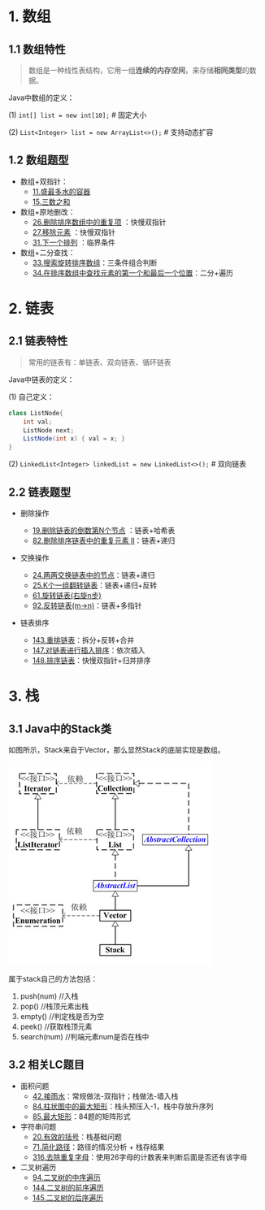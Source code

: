 
# 1. 数组
## 1.1 数组特性
>数组是一种线性表结构，它用一组**连续的内存空间**，来存储**相同类型**的数据。

Java中数组的定义：

(1) `int[] list = new int[10];` # 固定大小

(2) `List<Integer> list = new ArrayList<>();` # 支持动态扩容

## 1.2 数组题型
- 数组+双指针：
  - [11.盛最多水的容器](https://leetcode-cn.com/problems/container-with-most-water) 
  - [15.三数之和](https://leetcode-cn.com/problems/3sum) 
- 数组+原地删改：
  - [26.删除排序数组中的重复项](https://leetcode-cn.com/problems/remove-duplicates-from-sorted-array) ：快慢双指针
  - [27.移除元素](https://leetcode-cn.com/problems/remove-element) ：快慢双指针
  - [31.下一个排列](https://leetcode-cn.com/problems/next-permutation) ：临界条件
- 数组+二分查找：
  - [33.搜索旋转排序数组](https://leetcode-cn.com/problems/search-in-rotated-sorted-array/)：三条件组合判断
  - [34.在排序数组中查找元素的第一个和最后一个位置](https://leetcode-cn.com/problems/find-first-and-last-position-of-element-in-sorted-array/)：二分+遍历

# 2. 链表
## 2.1 链表特性
>常用的链表有：单链表、双向链表、循环链表

Java中链表的定义：

(1) 自己定义：
```java
class ListNode{
    int val;
    ListNode next;
    ListNode(int x) { val = x; }
}
```

(2) `LinkedList<Integer> linkedList = new LinkedList<>();` # 双向链表

## 2.2 链表题型
- 删除操作
  - [19.删除链表的倒数第N个节点](https://leetcode-cn.com/problems/remove-nth-node-from-end-of-list/) ：链表+哈希表
  - [82.删除排序链表中的重复元素 II](https://leetcode-cn.com/problems/remove-duplicates-from-sorted-list-ii/)：链表+递归

- 交换操作
  - [24.两两交换链表中的节点](https://leetcode-cn.com/problems/swap-nodes-in-pairs/description/)：链表+递归
  - [25.K个一组翻转链表](https://leetcode-cn.com/problems/reverse-nodes-in-k-group/description/)：链表+递归+反转
  - [61.旋转链表(右旋n步)](https://leetcode-cn.com/problems/rotate-list/description/)
  - [92.反转链表(m->n)](https://leetcode-cn.com/problems/reverse-linked-list-ii/description/])：链表+多指针

- 链表排序
    - [143.重排链表](https://leetcode-cn.com/problems/reorder-list/description/)：拆分+反转+合并
    - [147.对链表进行插入排序](https://leetcode-cn.com/problems/insertion-sort-list/description/)：依次插入
    - [148.排序链表](https://leetcode-cn.com/problems/sort-list/description/)：快慢双指针+归并排序

# 3. 栈
## 3.1 Java中的Stack类

如图所示，Stack来自于Vector，那么显然Stack的底层实现是数组。

![stack](./media/stack.png)

属于stack自己的方法包括：
 1. push(num) //入栈
 2. pop() //栈顶元素出栈
 3. empty() //判定栈是否为空
 4. peek() //获取栈顶元素
 5. search(num) //判端元素num是否在栈中

## 3.2 相关LC题目
- 面积问题
    - [42.接雨水](https://leetcode-cn.com/problems/trapping-rain-water/description/)：常规做法-双指针；栈做法-墙入栈
    - [84.柱状图中的最大矩形](https://leetcode-cn.com/problems/largest-rectangle-in-histogram/description/)：栈头预压入-1，栈中存放升序列
    - [85.最大矩形](https://leetcode-cn.com/problems/maximal-rectangle/description/)：84题的矩阵形式
- 字符串问题
    - [20.有效的括号](https://leetcode-cn.com/problems/valid-parentheses/description/)：栈基础问题
    - [71.简化路径](https://leetcode-cn.com/problems/simplify-path/description/)：路径的情况分析 + 栈存结果
    - [316.去除重复字母](https://leetcode-cn.com/problems/remove-duplicate-letters/description/)：使用26字母的计数表来判断后面是否还有该字母
- 二叉树遍历
    - [94.二叉树的中序遍历]()
    - [144.二叉树的前序遍历]()
    - [145.二叉树的后序遍历]()

